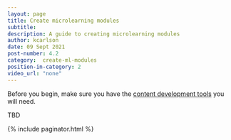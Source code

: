 ```yaml
---
layout: page
title: Create microlearning modules
subtitle:
description: A guide to creating microlearning modules
author: kcarlson
date: 09 Sept 2021
post-number: 4.2
category:  create-ml-modules
position-in-category: 2
video_url: "none"
---
```


Before you begin, make sure you have the [content development tools](2021-11-2-content-development-tools.md) you will need. 


TBD

{% include paginator.html %}